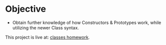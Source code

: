 # Objective
- Obtain further knowledge of how Constructors & Prototypes work, while utilizing the newer Class syntax.

This project is live at:
[classes homework](tiy-mikaelchen-wk6-practice.surge.sh).
